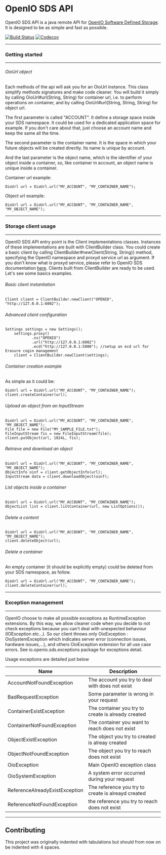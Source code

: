 OpenIO SDS API
==============

OpenIO SDS API is a java remote API for [OpenIO Software Defined Storage](https://github.com/open-io/oio-sds). It is designed
 to be as simple and fast as possible.

[![Build Status][build_status_svg]][repo] [![Codecov][codecov_svg]][codecov]

-------------
### Getting started
------------

###### OioUrl object

  Each methods of the api will ask you for an OioUrl instance. This class simplify methods signatures and make code cleaner.
  You will build it simply by calling OioUrl#url(String, String) for container url, i.e. to perform operations on container,
  and by calling OioUrl#url(String, String, String) for object url. 
  
  The first parameter is called "ACCOUNT". It define a storage space inside your SDS namespace. It could be used 
  for a dedicated application space for example. If you don't care about that, just choose an account name and keep the same all the time.
  
  The second parameter is the container name. It is the space in which your future objects will be created directly. 
  Its name is unique by account.
  
  And the last parameter is the object name, which is the identifier of your object inside a container, so, like container in account,
  an object name is unique inside a container.
  
  Container url example:
     
    OioUrl url = OioUrl.url("MY_ACCOUNT", "MY_CONTAINER_NAME");
    
  Object url example:
  
    OioUrl url = OioUrl.url("MY_ACCOUNT", "MY_CONTAINER_NAME", "MY_OBJECT_NAME");

------------
### Storage client usage
------------

  OpenIO SDS API entry point is the Client implementations classes. Instances of these implementations
  are built with ClientBuilder class. You could create a basic client by calling
  ClientBuilder#newClient(String, String)} method, specifying the OpenIO namespace and proxyd
  service url as argument. If you don't know what is proxyd service, please refer to OpenIO SDS documentation [here](https://github.com/open-io/oio-sds/wiki/OpenIO-SDS-Proxy).
  Clients built from ClientBuilder are ready to be used. Let's see some basics examples.

###### Basic client instantiation
   
    Client client = ClientBuilder.newClient("OPENIO", "http://127.0.0.1:6002");

###### Advanced client configuration

    Settings settings = new Settings();
        settings.proxy()
                .ns("OPENIO")
                .url("http://127.0.0.1:6002")
                .ecd("http://127.0.0.1:5000"); //setup an ecd url for Erasure cogin management
        client = ClientBuilder.newClient(settings);
    

###### Container creation example 

As simple as it could be:

    OioUrl url = OioUrl.url("MY_ACCOUNT", "MY_CONTAINER_NAME");
    client.createContainer(url);
    
###### Upload an object from an InputStream

    OioUrl url = OioUrl.url("MY_ACCOUNT", "MY_CONTAINER_NAME", "MY_OBJECT_NAME");
    File file = new File("MY_SAMPLE_FILE.txt");
    FileInputStream fis = new FileInputStream(file);
    client.putObject(url, 1024L, fis);

###### Retrieve and download an object

    OioUrl url = OioUrl.url("MY_ACCOUNT", "MY_CONTAINER_NAME", "MY_OBJECT_NAME");
    ObjectInfo oinf = client.getObjectInfo(url);
    InputStream data = client.downloadObject(oinf);
    
###### List objects inside a container

    OioUrl url = OioUrl.url("MY_ACCOUNT", "MY_CONTAINER_NAME");
    ObjectList list = client.listContainer(url, new ListOptions());
            
###### Delete a content

    OioUrl url = OioUrl.url("MY_ACCOUNT", "MY_CONTAINER_NAME", "MY_OBJECT_NAME");
    client.deleteObject(url);

###### Delete a container

An empty container (it should be explicitly empty) could be deleted from your SDS namespace, as follow.

    OioUrl url = OioUrl.url("MY_ACCOUNT", "MY_CONTAINER_NAME");
    client.deleteContainer(url);
    
------------
### Exception management
------------

OpenIO choose to make all possible exceptions as RuntimeException extensions. By this way, we allow cleaner code 
when you decide to not check exceptions because you can't deal with unexpected behaviour (IOException etc...).
So our client throws only OioException : OioSystemException which indicates server error (connection issues, hardware issues,...),
and others OioException extension for all use case errors. See io.openio.sds.exceptions package for exceptions detail.

Usage exceptions are detailed just below

| Name                              | Description                                        |
| --------------------------------- | -------------------------------------------------- |
| AccountNotFoundException          | The account you try to deal with does not exist    |
| BadRequestException               | Some parameter is wrong in your request            |
| ContainerExistException           | The container you try to create is already created |
| ContainerNotFoundException        | The container you want to reach does not exist     | 
| ObjectExistException              | The object you try to created is alreay created    |
| ObjectNotFoundException           | The object you try to reach does not exist         |
| OioException                      | Main OpenIO exception class                        |
| OioSystemException                | A system error occurred during your request        |
| ReferenceAlreadyExistException    | The reference you try to create is alreayd created |
| ReferenceNotFoundException        | the reference you try to reach does not exist      |


------------
Contributing
------------

This project was originally indented with tabulations but should from now on
be indented with 4 spaces.



[build_status_svg]: https://travis-ci.org/open-io/oio-api-java.svg?branch=master
[repo]: https://travis-ci.org/open-io/oio-api-java
[codecov_svg]: https://codecov.io/gh/open-io/oio-api-java/branch/master/graph/badge.svg
[codecov]: https://codecov.io/gh/open-io/oio-api-java
